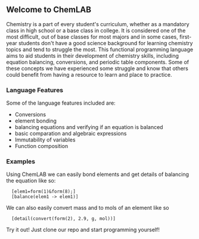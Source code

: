 ## Welcome to ChemLAB

Chemistry is a part of every student's curriculum, whether as a mandatory class in high school or a base class in college. It is considered one of the most difficult, out of base classes for most majors and in some cases, first-year students don't have a good science background for learning chemistry topics and tend to struggle the most. This functional programming language aims to aid students in their development of chemistry skills, including equation balancing, conversions, and periodic table components. Some of these concepts we have experienced some struggle and know that others could benefit from having a resource to learn and place to practice.


### Language Features

Some of the language features included are:
- Conversions
- element bonding
- balancing equations and verifying if an equation is balanced
- basic comparation and algebraic expressions
- Immutability of variables
- Function composition

### Examples

Using ChemLAB we can easily bond elements and get details of balancing the equation like so:
```
  [elem1=form(1)&form(8);]
  [balance(elem1 -> elem1)]
```

We can also easily convert mass and to mols of an element like so
```
  [detail(convert(form(2), 2.9, g, mol))]
```

Try it out! Just clone our repo and start programming yourself!
